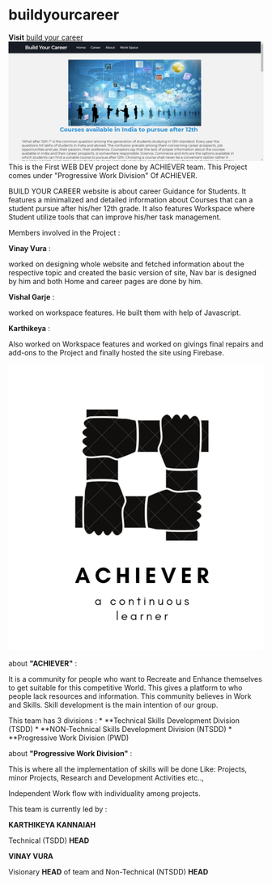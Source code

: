 # buildyourcareer
**Visit** [build your career](https://buildyourcareer-achiever.web.app/index.html)
![buildyourcareer](bycpic.jpg)
This is the First WEB DEV project done by ACHIEVER team.
This Project comes under "Progressive Work Division" Of ACHIEVER.
      
BUILD YOUR CAREER website is about career Guidance for Students.
It features a minimalized and detailed information about Courses that can a student pursue after his/her 12th grade.
It also features Workspace where Student utilize tools that can improve his/her task management.
      
Members involved in the Project : 

 **Vinay Vura** :
      
   worked on designing whole website and fetched information about the respective topic 
      and created the basic version of site, Nav bar is designed by him and both Home and career pages are done by him.
      
 **Vishal Garje** : 
      
  worked on workspace features. He built them with help of Javascript.
      
 **Karthikeya** :

  Also worked on Workspace features and worked on givings final repairs and add-ons to the Project 
       and finally hosted the site using Firebase.
      
   
   
   
   
   
  ![achiever](achiever.png)
  
  
  
  
 about **"ACHIEVER"** :
      
   It is a community for people who want to Recreate and Enhance themselves to get suitable for this competitive World.
          This gives a platform to who people lack resources and information. 
          This community believes in Work and Skills.
          Skill development is the main intention of our group.
      
   This team has 3 divisions :
       * **Technical Skills Development Division (TSDD)
       * **NON-Technical Skills Development Division (NTSDD)
       * **Progressive Work Division (PWD)
   
   
   about **"Progressive Work Division"** :
      
   This is where all the implementation of skills will be done
          Like: Projects, minor Projects, Research and Development Activities etc..,
      
   Independent Work flow with individuality among projects.
   
   
   
   
   This team is currently led by :

   **KARTHIKEYA KANNAIAH**
   
   Technical (TSDD) **HEAD**

   **VINAY VURA**
   
   Visionary **HEAD** of team and Non-Technical (NTSDD) **HEAD**
